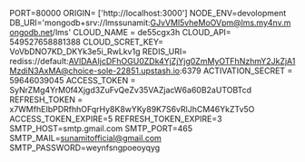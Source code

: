 PORT=80000
ORIGIN= ['http://localhost:3000']
NODE_ENV=devolopment
DB_URI='mongodb+srv://lmssunamit:GJvVMl5vheMoOVpm@lms.my4nv.mongodb.net/lms'
CLOUD_NAME = de55cgx3h
CLOUD_API= 549527658881388
CLOUD_SCRET_KEY= VoVbDNO7KD_DKYk3e5i_RwLkv1g
REDIS_URI= rediss://default:AVlDAAIjcDFhOGU0ZDk4YjZjYjg0ZmMyOTFhNzhmY2JkZjA1MzdiN3AxMA@choice-sole-22851.upstash.io:6379
ACTIVATION_SECRET = 59646039045
ACCESS_TOKEN = SyNrZMg4YrM0f4Xjgd3ZuFvQeZv35VAZjacW6a60B2aUTOBTcd
REFRESH_TOKEN = x7WMfhEIbPDRfhhOFqrHy8K8wYKy89K7S6vRlJhCM46YkZTv5O
ACCESS_TOKEN_EXPIRE=5
REFRESH_TOKEN_EXPIRE=3
SMTP_HOST=smtp.gmail.com
SMTP_PORT=465
SMTP_MAIL=sunamitofficial@gmail.com
SMTP_PASSWORD=weynfsngpoeoyqyg

